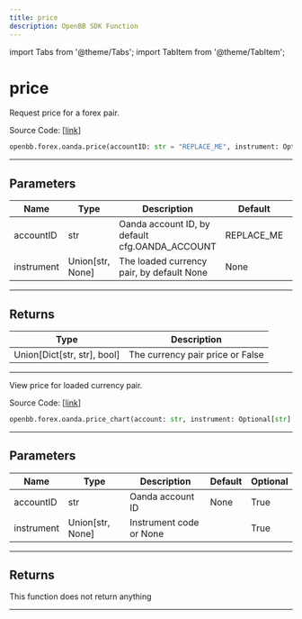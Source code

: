 ```yaml
---
title: price
description: OpenBB SDK Function
---
```


import Tabs from '@theme/Tabs';
import TabItem from '@theme/TabItem';

# price

<Tabs>
<TabItem value="model" label="Model" default>

Request price for a forex pair.

Source Code: [[link](https://github.com/OpenBB-finance/OpenBBTerminal/tree/main/openbb_terminal/forex/oanda/oanda_model.py#L36)]

```python
openbb.forex.oanda.price(accountID: str = "REPLACE_ME", instrument: Optional[str] = None)
```

---

## Parameters

| Name | Type | Description | Default | Optional |
| ---- | ---- | ----------- | ------- | -------- |
| accountID | str | Oanda account ID, by default cfg.OANDA_ACCOUNT | REPLACE_ME | True |
| instrument | Union[str, None] | The loaded currency pair, by default None | None | True |


---

## Returns

| Type | Description |
| ---- | ----------- |
| Union[Dict[str, str], bool] | The currency pair price or False |
---



</TabItem>
<TabItem value="view" label="Chart">

View price for loaded currency pair.

Source Code: [[link](https://github.com/OpenBB-finance/OpenBBTerminal/tree/main/openbb_terminal/forex/oanda/oanda_view.py#L40)]

```python
openbb.forex.oanda.price_chart(account: str, instrument: Optional[str] = "")
```

---

## Parameters

| Name | Type | Description | Default | Optional |
| ---- | ---- | ----------- | ------- | -------- |
| accountID | str | Oanda account ID | None | True |
| instrument | Union[str, None] | Instrument code or None |  | True |


---

## Returns

This function does not return anything

---



</TabItem>
</Tabs>